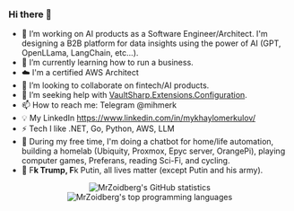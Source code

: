 ### Hi there 👋

- 🔭 I’m working on AI products as a Software Engineer/Architect. I'm designing a B2B platform for data insights using the power of AI (GPT, OpenLLama, LangChain, etc...).
- 🌱 I’m currently learning how to run a business.
- ☁️ I'm a certified AWS Architect
- 👯 I’m looking to collaborate on fintech/AI products.
- 🤔 I’m seeking help with [VaultSharp.Extensions.Configuration](https://github.com/MrZoidberg/VaultSharp.Extensions.Configuration).
- 📫 How to reach me: Telegram @mihmerk
- 💡 My LinkedIn https://www.linkedin.com/in/mykhaylomerkulov/
- ⚡ Tech I like .NET, Go, Python, AWS, LLM
- 🛝 During my free time, I'm doing a chatbot for home/life automation, building a homelab (Ubiquity, Proxmox, Epyc server, OrangePi), playing computer games, Preferans, reading Sci-Fi, and cycling.
- 🛑 F**k Trump, F**k Putin, all lives matter (except Putin and his army).


<p align="center">
<img align="center" alt="MrZoidberg's GitHub statistics" src="https://github-readme-stats.vercel.app/api?username=MrZoidberg&show_icons=true&count_private=true&include_all_commits=true" />
    <img align="center" alt="MrZoidberg's top programming languages" src="https://github-readme-stats.vercel.app/api/top-langs/?username=MrZoidberg&layout=compact" />
</p>
